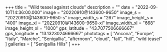 +++
title = "Wild teasel against clouds"
description = ""
date = "2022-09-10T14:36:00.000"
image = "20220910@143600-9650"
image_s = "20220910@143600-9650-s"
image_width_s = "267"
image_height_s = "400"
image_xl = "20220910@143600-9650-xl"
image_width_xl = "668"
image_height_xl = "1000"
gps_latitude = "43.7077506666667"
gps_longitude = "13.1323024666667"
phototags = [ "Ancona", "Europe", "Italy", "Marche", "Senigallia", "afternoon", "cloud", "fall", "hill", "wild teasel" ]
galleries = [ "Senigallia Hills" ]
+++
